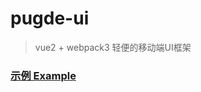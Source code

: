 # pugde-ui
> vue2 + webpack3 轻便的移动端UI框架

### [示例 Example](https://fanjyy.github.io/pugde-ui/example/demo/)
